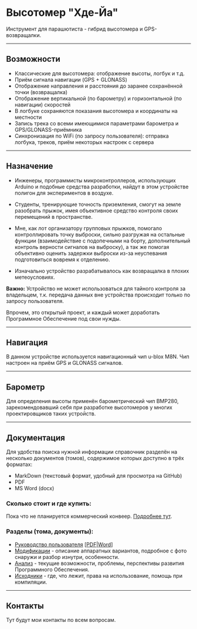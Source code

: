 # Высотомер "Хде-Йа"

Инструмент для парашютиста - гибрид высотомера и GPS-возвращалки.


***
## Возможности

* Классические для высотомера: отображение высоты, логбук и т.д.
* Приём сигнала навигации (GPS + GLONASS)
* Отображение направления и расстояния до заранее сохранённой точки (возвращалка)
* Отображение вертикальной (по барометру) и горизонтальной (по навигации) скоростей
* В логбуке сохраняются показания высотомера и координаты на местности
* Запись трека со всеми имеющимися параметрами барометра и GPS/GLONASS-приёмника
* Синхронизация по WiFi (по запросу пользователя): отправка логбука, треков, приём некоторых настроек с сервера


***
## Назначение

* Инженеры, программисты микроконтроллеров, использующих Arduino и подобные средства разработки, найдут в этом устройстве полигон для экспериментов в воздухе.

* Студенты, тренирующие точность приземления, смогут на земле разобрать прыжок, имея объективное средство контроля своих перемещений в пространстве.

* Мне, как лот организатору групповых прыжков, помогало контроллировать точку выброски, сильно разгружая на остальные функции (взаимодействие с подопечными на борту, дополнительный контроль верности сигналов на выброску), а так же помогая объективно оценить задержки выброски из-за неуспевания подготовиться вовремя к отделению.

* Изначально устройство разрабатывалось как возвращалка в плохих метеоусловиях.

**Важно:** Устройство не может использоваться для тайного контроля за владельцем, т.к. передача данных вне устройства происходит только по запросу пользователя.

Впрочем, это открытый проект, и каждый может доработать Программное Обеспечение под свои нужды.


***
## Навигация

В данном устройстве используется навигационный чип u-blox M8N. Чип настроен на приём GPS и GLONASS сигналов.


***
## Барометр

Для определения высоты применён барометрический чип BMP280, зарекомендовавший себя при разработке высотомеров у многих проектировщиков таких устройств.


***
## Документация

Для удобства поиска нужной информации справочник разделён на несколько документов (томов), содержимое которых доступно в трёх форматах:

* MarkDown (текстовый формат, удобный для просмотра на GitHub)
* PDF
* MS Word (docx)

### Сколько стоит и где купить:

Пока что не планируется коммерческий конвеер. [Подробнее тут](doc/analytic/README.md#Стоимость-и-Изготовление).

### Разделы (тома, документы):

* [Руководство пользователя](doc/userman/README.md) \[[PDF](doc/userman.pdf)|[Word](doc/userman.docx)\]
* [Модификации](doc/models/README.md) - описание аппаратных вариантов, подробное с фото снаружи и разбор изнутри, особенности.
* [Анализ](doc/analytic/README.md) - текущие возможности, проблемы, перспективы развития Программного Обеспечения.
* [Исходники](doc/code/README.md) - где, что лежит, права на использование, помощь при компиляции.


***
## Контакты

Тут будут мои контакты по всем вопросам.
